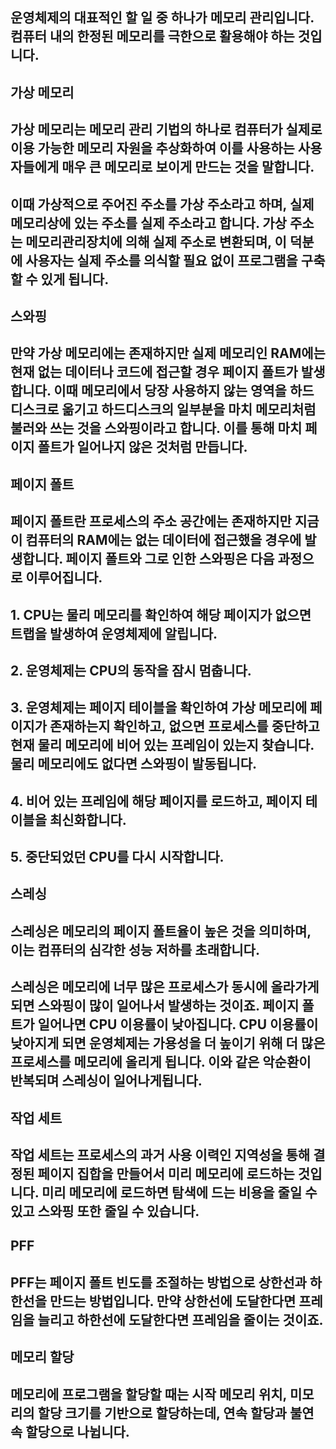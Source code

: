 ## 운영체제의 대표적인 할 일 중 하나가 메모리 관리입니다. 컴퓨터 내의 한정된 메모리를 극한으로 활용해야 하는 것입니다.

## 가상 메모리
## 가상 메모리는 메모리 관리 기법의 하나로 컴퓨터가 실제로 이용 가능한 메모리 자원을 추상화하여 이를 사용하는 사용자들에게 매우 큰 메모리로 보이게 만드는 것을 말합니다.
## 이때 가상적으로 주어진 주소를 가상 주소라고 하며, 실제 메모리상에 있는 주소를 실제 주소라고 합니다. 가상 주소는 메모리관리장치에 의해 실제 주소로 변환되며, 이 덕분에 사용자는 실제 주소를 의식할 필요 없이 프로그램을 구축할 수 있게 됩니다.

## 스와핑
## 만약 가상 메모리에는 존재하지만 실제 메모리인 RAM에는 현재 없는 데이터나 코드에 접근할 경우 페이지 폴트가 발생합니다. 이때 메모리에서 당장 사용하지 않는 영역을 하드디스크로 옮기고 하드디스크의 일부분을 마치 메모리처럼 불러와 쓰는 것을 스와핑이라고 합니다. 이를 통해 마치 페이지 폴트가 일어나지 않은 것처럼 만듭니다.

## 페이지 폴트
## 페이지 폴트란 프로세스의 주소 공간에는 존재하지만 지금 이 컴퓨터의 RAM에는 없는 데이터에 접근했을 경우에 발생합니다. 페이지 폴트와 그로 인한 스와핑은 다음 과정으로 이루어집니다.

## 1. CPU는 물리 메모리를 확인하여 해당 페이지가 없으면 트랩을 발생하여 운영체제에 알립니다.
## 2. 운영체제는 CPU의 동작을 잠시 멈춥니다.
## 3. 운영체제는 페이지 테이블을 확인하여 가상 메모리에 페이지가 존재하는지 확인하고, 없으면 프로세스를 중단하고 현재 물리 메모리에 비어 있는 프레임이 있는지 찾습니다. 물리 메모리에도 없다면 스와핑이 발동됩니다.
## 4. 비어 있는 프레임에 해당 페이지를 로드하고, 페이지 테이블을 최신화합니다.
## 5. 중단되었던 CPU를 다시 시작합니다.

## 스레싱
## 스레싱은 메모리의 페이지 폴트율이 높은 것을 의미하며, 이는 컴퓨터의 심각한 성능 저하를 초래합니다.
## 스레싱은 메모리에 너무 많은 프로세스가 동시에 올라가게 되면 스와핑이 많이 일어나서 발생하는 것이죠. 페이지 폴트가 일어나면 CPU 이용률이 낮아집니다. CPU 이용률이 낮아지게 되면 운영체제는 가용성을 더 높이기 위해 더 많은 프로세스를 메모리에 올리게 됩니다. 이와 같은 악순환이 반복되며 스레싱이 일어나게됩니다.

## 작업 세트
## 작업 세트는 프로세스의 과거 사용 이력인 지역성을 통해 결정된 페이지 집합을 만들어서 미리 메모리에 로드하는 것입니다. 미리 메모리에 로드하면 탐색에 드는 비용을 줄일 수 있고 스와핑 또한 줄일 수 있습니다.

## PFF
## PFF는 페이지 폴트 빈도를 조절하는 방법으로 상한선과 하한선을 만드는 방법입니다. 만약 상한선에 도달한다면 프레임을 늘리고 하한선에 도달한다면 프레임을 줄이는 것이죠.

## 메모리 할당
## 메모리에 프로그램을 할당할 때는 시작 메모리 위치, 미모리의 할당 크기를 기반으로 할당하는데, 연속 할당과 불연속 할당으로 나뉩니다.
